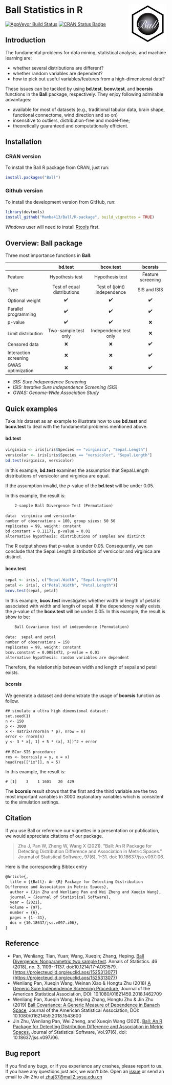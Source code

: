 Ball Statistics in R <img src='https://raw.githubusercontent.com/Mamba413/git_picture/master/ball_logo.png' align="right" height="120" />
===========

<!-- [![Travis Build Status](https://travis-ci.org/Mamba413/Ball.svg?branch=master)](https://travis-ci.org/Mamba413/Ball) -->
[![AppVeyor Build Status](https://ci.appveyor.com/api/projects/status/github/Mamba413/Ball?branch=master&svg=true)](https://ci.appveyor.com/project/Mamba413/Ball)
[![CRAN Status Badge](http://www.r-pkg.org/badges/version/Ball)](https://CRAN.R-project.org/package=Ball)

Introduction
----------
The fundamental problems for data mining, statistical analysis, and machine learning are:
- whether several distributions are different?
- whether random variables are dependent?
- how to pick out useful variables/features from a high-dimensional data?

These issues can be tackled by using **bd.test**, **bcov.test**, and **bcorsis** functions in the **Ball** package, respectively. They enjoy following admirable advantages:
- available for most of datasets (e.g., traditional tabular data, brain shape, functional connectome, wind direction and so on)
- insensitive to outliers, distribution-free and model-free;
- theoretically guaranteed and computationally efficient.

Installation
----------
### CRAN version         
To install the Ball R package from CRAN, just run:        
```R
install.packages("Ball")
```

### Github version       
To install the development version from GitHub, run:      
```R
library(devtools)
install_github("Mamba413/Ball/R-package", build_vignettes = TRUE)
```
*Windows* user will need to install [Rtools](https://cran.r-project.org/bin/windows/Rtools/) first.       

Overview: **Ball** package
----------
Three most importance functions in **Ball**:		

|                          |         **bd.test**         |        **bcov.test**         |        **bcorsis**        |
| ------------------------ | :-------------------------: | :--------------------------: | :-----------------------: |
| Feature                  |       Hypothesis test       |       Hypothesis test        |     Feature screening     |
| Type                     | Test of equal distributions | Test of (joint) independence | SIS and ISIS |
| Optional weight          |     :heavy_check_mark:      |      :heavy_check_mark:      |    :heavy_check_mark:     |
| Parallel programming     |     :heavy_check_mark:      |      :heavy_check_mark:      |    :heavy_check_mark:     |
| p-value                  |     :heavy_check_mark:      |      :heavy_check_mark:      |            :x:            |
| Limit distribution       |    Two-sample test only     |    Independence test only    |            :x:            |
| Censored data            |             :x:             |             :x:              |    :heavy_check_mark:     |
| Interaction screening    |             :x:             |             :x:              |    :heavy_check_mark:     |
| GWAS optimization |             :x:             |             :x:              |    :heavy_check_mark:     |

- *SIS: Sure Independence Screening*
- *ISIS: Iterative Sure Independence Screening (SIS)*
- *GWAS: Genome-Wide Association Study*

Quick examples
----------
Take *iris* dataset as an example to illustrate how to use **bd.test** and **bcov.test** to deal with the fundamental problems mentioned above.

#### **bd.test**              
```R
virginica <- iris[iris$Species == "virginica", "Sepal.Length"]
versicolor <- iris[iris$Species == "versicolor", "Sepal.Length"]
bd.test(virginica, versicolor)
```

In this example, **bd.test** examines the assumption that Sepal.Length distributions of versicolor and virginica are equal.

If the assumption invalid, the *p*-value of the **bd.test**  will be under 0.05.

In this example, the result is:

```
	2-sample Ball Divergence Test (Permutation)

data:  virginica and versicolor 
number of observations = 100, group sizes: 50 50
replicates = 99, weight: constant
bd.constant = 0.11171, p-value = 0.01
alternative hypothesis: distributions of samples are distinct
```

The R output shows that *p*-value is under 0.05. Consequently, we can conclude that the Sepal.Length distribution of versicolor and virginica are distinct.

#### **bcov.test**        

```R
sepal <- iris[, c("Sepal.Width", "Sepal.Length")]
petal <- iris[, c("Petal.Width", "Petal.Length")]
bcov.test(sepal, petal)
```

In this example, **bcov.test** investigates whether width or length of petal is associated with width and length of sepal. If the dependency really exists, the *p*-value of the **bcov.test** will be under 0.05. In this example, the result is show to be:

```
	Ball Covariance test of independence (Permutation)

data:  sepal and petal
number of observations = 150
replicates = 99, weight: constant
bcov.constant = 0.0081472, p-value = 0.01
alternative hypothesis: random variables are dependent
```
Therefore, the relationship between width and length of sepal and petal exists.

#### **bcorsis**                   
We generate a dataset and demonstrate the usage of **bcorsis** function as follow.

```{r}
## simulate a ultra high dimensional dataset:
set.seed(1)
n <- 150
p <- 3000
x <- matrix(rnorm(n * p), nrow = n)
error <- rnorm(n)
y <- 3 * x[, 1] + 5 * (x[, 3])^2 + error

## BCor-SIS procedure:
res <- bcorsis(y = y, x = x)
head(res[["ix"]], n = 5)
```
In this example, the result is:
```{r}
# [1]    3    1 1601   20  429
```
The **bcorsis** result shows that the first and the third variable are the two most 
important variables in 3000 explanatory variables which is consistent to the simulation settings.

<!-- If you use **Ball** or reference our blog post in a presentation or publication, we would appreciate citations of our package. Here is the corresponding Bibtex entry:
```
@article{zhu2018ball,
  title={Ball: An R package for detecting distribution difference and association in metric spaces},
  author={Zhu, Jin and Pan, Wenliang and Zheng, Wei and Wang, Xueqin},
  journal={arXiv preprint arXiv:1811.03750},
  year={2018}
}
``` -->

Citation
----------
If you use Ball or reference our vignettes in a presentation or publication, we would appreciate citations of our package.
> Zhu J, Pan W, Zheng W, Wang X (2021). “Ball: An R Package for Detecting Distribution Difference and Association in Metric Spaces.” Journal of Statistical Software, 97(6), 1–31. doi: 10.18637/jss.v097.i06.

Here is the corresponding Bibtex entry
```
@Article{,
  title = {{Ball}: An {R} Package for Detecting Distribution Difference and Association in Metric Spaces},
  author = {Jin Zhu and Wenliang Pan and Wei Zheng and Xueqin Wang},
  journal = {Journal of Statistical Software},
  year = {2021},
  volume = {97},
  number = {6},
  pages = {1--31},
  doi = {10.18637/jss.v097.i06},
}
```

Reference
----------
- Pan, Wenliang; Tian, Yuan; Wang, Xueqin; Zhang, Heping. [Ball Divergence: Nonparametric two sample test](https://projecteuclid.org/euclid.aos/1525313077). Annals of Statistics. 46 (2018), no. 3, 1109--1137. doi:10.1214/17-AOS1579. [https://projecteuclid.org/euclid.aos/1525313077](https://projecteuclid.org/euclid.aos/1525313077)
- Wenliang Pan, Xueqin Wang, Weinan Xiao & Hongtu Zhu (2018) [A Generic Sure Independence Screening Procedure](https://amstat.tandfonline.com/doi/full/10.1080/01621459.2018.1462709#.WupWaoiFM2x), Journal of the American Statistical Association, DOI: 10.1080/01621459.2018.1462709
- Wenliang Pan, Xueqin Wang, Heping Zhang, Hongtu Zhu & Jin Zhu (2019) [Ball Covariance: A Generic Measure of Dependence in Banach Space](https://doi.org/10.1080/01621459.2018.1543600), Journal of the American Statistical Association, DOI: 10.1080/01621459.2018.1543600
- Jin Zhu, Wenliang Pan, Wei Zheng, and Xueqin Wang (2021). [Ball: An R Package for Detecting Distribution Difference and Association in Metric Spaces](https://www.jstatsoft.org/article/view/v097i06), Journal of Statistical Software, Vol.97(6), doi: 10.18637/jss.v097.i06.

Bug report
----------
If you find any bugs, or if you experience any crashes, please report to us. If you have any questions just ask, we won't bite. Open an [issue](https://github.com/Mamba413/Ball/issues) or send an email to Jin Zhu at zhuj37@mail2.sysu.edu.cn
